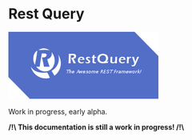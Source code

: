 

# Rest Query

![Rest Query](https://raw.githubusercontent.com/cronvel/rest-query/master/rest-query.png)

Work in progress, early alpha.

**/!\ This documentation is still a work in progress! /!\\**



